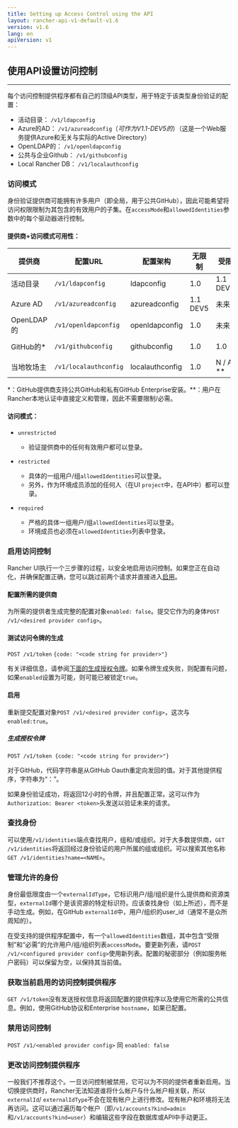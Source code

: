 ```yaml
---
title: Setting up Access Control using the API
layout: rancher-api-v1-default-v1.6
version: v1.6
lang: en
apiVersion: v1
---
```


## 使用API设置访问控制

------

每个访问控制提供程序都有自己的顶级API类型，用于特定于该类型身份验证的配置：

- 活动目录： `/v1/ldapconfig`
- Azure的AD： `/v1/azureadconfig`（*可作为V1.1-DEV5的*）（这是一个Web服务提供Azure和无关与实际的Active Directory）
- OpenLDAP的： `/v1/openldapconfig`
- 公共与企业Github： `/v1/githubconfig`
- Local Rancher DB： `/v1/localauthconfig`

### 访问模式

身份验证提供商可能拥有许多用户（即全局，用于公共GitHub），因此可能希望将访问权限限制为其包含的有效用户的子集。在`accessMode`和`allowedIdentities`参数中的每个驱动器进行控制。

#### 提供商+访问模式可用性：

| 提供商       | 配置URL                 | 配置架构            | 无限制      | 受限       | 需要       |
| --------- | --------------------- | --------------- | -------- | -------- | -------- |
| 活动目录      | `/v1/ldapconfig`      | ldapconfig      | 1.0      | 1.1 DEV5 | 1.1 DEV5 |
| Azure AD  | `/v1/azureadconfig`   | azureadconfig   | 1.1 DEV5 | 未来       | 未来       |
| OpenLDAP的 | `/v1/openldapconfig`  | openldapconfig  | 1.0      | 未来       | 未来       |
| GitHub的*  | `/v1/githubconfig`    | githubconfig    | 1.0      | 1.0      | 1.1 DEV5 |
| 当地牧场主     | `/v1/localauthconfig` | localauthconfig | 1.0      | N / A ** | N / A ** |

*：GitHub提供商支持公共GitHub和私有GitHub Enterprise安装。**：用户在Rancher本地认证中直接定义和管理，因此不需要限制/必需。

#### 访问模式：

- ```
  unrestricted
  ```

  - 验证提供商中的任何有效用户都可以登录。

- ```
  restricted
  ```

  - 具体的一组用户/组`allowedIdentities`可以登录。
  - 另外，作为环境成员添加的任何人（在UI `project`中，在API中）都可以登录。

- ```
  required
  ```

  - 严格的具体一组用户/组`allowedIdentities`可以登录。
  - 环境成员也必须在`allowedIdentities`列表中登录。

### 启用访问控制

Rancher UI执行一个三步骤的过程，以安全地启用访问控制。如果您正在自动化，并确保配置正确，您可以跳过前两个请求并直接进入[启用](https://github.com/rancher/rancher.github.io/blob/master/rancher/v1.6/en/api/v1/access-control/index.md#enabling)。

#### 配置所需的提供商

为所需的提供者生成完整的配置对象`enabled: false`。提交它作为的身体`POST /v1/<desired provider config>`。

#### 测试访问令牌的生成

`POST /v1/token` `{code: "<code string for provider>"}`

有关详细信息，请参阅[下面的生成授权令牌](https://github.com/rancher/rancher.github.io/blob/master/rancher/v1.6/en/api/v1/access-control/index.md#generating-an-auth-token)。如果令牌生成失败，则配置有问题，如果`enabled`设置为可能，则可能已被锁定`true`。

#### 启用

重新提交配置对象`POST /v1/<desired provider config>`，这次与`enabled:true`。

##### 生成授权令牌

`POST /v1/token {code: "<code string for provider>"}`

对于GitHub，代码字符串是从GitHub Oauth重定向发回的值。对于其他提供程序，字符串为“：”。

如果身份验证成功，将返回12小时的令牌，并且配置正常。这可以作为`Authorization: Bearer <token>`头发送以验证未来的请求。

### 查找身份

可以使用`/v1/identities`端点查找用户，组和/或组织。对于大多数提供商，`GET /v1/identities`将返回经过身份验证的用户所属的组或组织。可以搜索其他名称`GET /v1/identities?name=<NAME>`。

### 管理允许的身份

身份最低限度由一个`externalIdType`，它标识用户/组/组织是什么提供商和资源类型，`externalId`哪个是该资源的特定标识符。应该查找身份（如上所述），而不是手动生成。例如，在GitHub `externalId`中，用户/组织的user_id（通常不是众所周知的）。

在受支持的提供程序配置中，有一个`allowedIdentities`数组，其中包含“受限制”和“必需”的允许用户/组/组织列表`accessMode`。要更新列表，请`POST /v1/<configured provider config>`使用新列表。配置的秘密部分（例如服务帐户密码）可以保留为空，以保持其当前值。

### 获取当前启用的访问控制提供程序

`GET /v1/token`没有发送授权信息将返回配置的提供程序以及使用它所需的公共信息。例如，使用GitHub协议和Enterprise `hostname`，如果已配置。

### 禁用访问控制

`POST /v1/<enabled provider config>` 同 `enabled: false`

### 更改访问控制提供程序

一般我们不推荐这个。一旦访问控制被禁用，它可以为不同的提供者重新启用。当切换提供商时，Rancher无法知道谁将什么帐户与什么帐户相关联，所以`externalId`/ `externalIdType`不会在现有帐户上进行修改。现有帐户和环境将无法再访问。这可以通过遍历每个帐户（即`/v1/accounts?kind=admin`和`/v1/accounts?kind=user`）和编辑这些字段在数据库或API中手动更正。